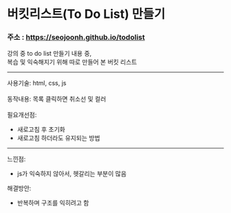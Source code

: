 # 버킷리스트(To Do List) 만들기

### 주소 : https://seojoonh.github.io/todolist

강의 중 to do list 만들기 내용 중, <br>
복습 및 익숙해지기 위해 따로 만들어 본 버킷 리스트

---

사용기술: html, css, js <br>
<br>
동작내용: 목록 클릭하면 취소선 및 컬러 <br>
<br>
필요개선점:<br>
- 새로고침 후 초기화 <br>
- 새로고침 하더라도 유지되는 방법 

---

느낀점: <br>
- js가 익숙하지 않아서, 헷갈리는 부분이 많음

해결방안: <br>
- 반복하며 구조를 익히려고 함
